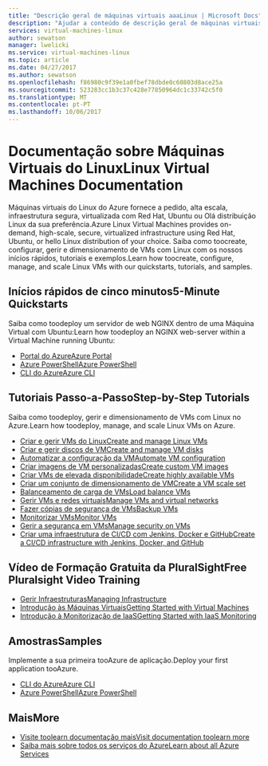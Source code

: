 ```yaml
---
title: "Descrição geral de máquinas virtuais aaaLinux | Microsoft Docs"
description: "Ajudar a conteúdo de descrição geral de máquinas virtuais Linux no portal do Azure"
services: virtual-machines-linux
author: sewatson
manager: lwelicki
ms.service: virtual-machines-linux
ms.topic: article
ms.date: 04/27/2017
ms.author: sewatson
ms.openlocfilehash: f86980c9f39e1a0fbef78dbde0c60803d8ace25a
ms.sourcegitcommit: 523283cc1b3c37c428e77850964dc1c33742c5f0
ms.translationtype: MT
ms.contentlocale: pt-PT
ms.lasthandoff: 10/06/2017
---
```

# <a name="linux-virtual-machines-documentation"></a><span data-ttu-id="5e038-103">Documentação sobre Máquinas Virtuais do Linux</span><span class="sxs-lookup"><span data-stu-id="5e038-103">Linux Virtual Machines Documentation</span></span>

<span data-ttu-id="5e038-104">Máquinas virtuais do Linux do Azure fornece a pedido, alta escala, infraestrutura segura, virtualizada com Red Hat, Ubuntu ou Olá distribuição Linux da sua preferência.</span><span class="sxs-lookup"><span data-stu-id="5e038-104">Azure Linux Virtual Machines provides on-demand, high-scale, secure, virtualized infrastructure using Red Hat, Ubuntu, or hello Linux distribution of your choice.</span></span> <span data-ttu-id="5e038-105">Saiba como toocreate, configurar, gerir e dimensionamento de VMs com Linux com os nossos inícios rápidos, tutoriais e exemplos.</span><span class="sxs-lookup"><span data-stu-id="5e038-105">Learn how toocreate, configure, manage, and scale Linux VMs with our quickstarts, tutorials, and samples.</span></span>

## <a name="5-minute-quickstarts"></a><span data-ttu-id="5e038-106">Inícios rápidos de cinco minutos</span><span class="sxs-lookup"><span data-stu-id="5e038-106">5-Minute Quickstarts</span></span>

<span data-ttu-id="5e038-107">Saiba como toodeploy um servidor de web NGINX dentro de uma Máquina Virtual com Ubuntu:</span><span class="sxs-lookup"><span data-stu-id="5e038-107">Learn how toodeploy an NGINX web-server within a Virtual Machine running Ubuntu:</span></span>

- [<span data-ttu-id="5e038-108">Portal do Azure</span><span class="sxs-lookup"><span data-stu-id="5e038-108">Azure Portal</span></span>](/azure/virtual-machines/virtual-machines-linux-quick-create-portal?toc=%2fazure%2fvirtual-machines%2flinux%2ftoc.json)
- [<span data-ttu-id="5e038-109">Azure PowerShell</span><span class="sxs-lookup"><span data-stu-id="5e038-109">Azure PowerShell</span></span>](/azure/virtual-machines/virtual-machines-linux-quick-create-powershell?toc=%2fazure%2fvirtual-machines%2flinux%2ftoc.json)
- [<span data-ttu-id="5e038-110">CLI do Azure</span><span class="sxs-lookup"><span data-stu-id="5e038-110">Azure CLI</span></span>](/azure/virtual-machines/virtual-machines-linux-quick-create-cli?toc=%2fazure%2fvirtual-machines%2flinux%2ftoc.json)

## <a name="step-by-step-tutorials"></a><span data-ttu-id="5e038-111">Tutoriais Passo-a-Passo</span><span class="sxs-lookup"><span data-stu-id="5e038-111">Step-by-Step Tutorials</span></span>

<span data-ttu-id="5e038-112">Saiba como toodeploy, gerir e dimensionamento de VMs com Linux no Azure.</span><span class="sxs-lookup"><span data-stu-id="5e038-112">Learn how toodeploy, manage, and scale Linux VMs on Azure.</span></span>

- [<span data-ttu-id="5e038-113">Criar e gerir VMs do Linux</span><span class="sxs-lookup"><span data-stu-id="5e038-113">Create and manage Linux VMs</span></span>](/azure/virtual-machines/linux/tutorial-manage-vm)
- [<span data-ttu-id="5e038-114">Criar e gerir discos de VM</span><span class="sxs-lookup"><span data-stu-id="5e038-114">Create and manage VM disks</span></span>](/azure/virtual-machines/linux/tutorial-manage-disks)
- [<span data-ttu-id="5e038-115">Automatizar a configuração da VM</span><span class="sxs-lookup"><span data-stu-id="5e038-115">Automate VM configuration</span></span>](/azure/virtual-machines/linux/tutorial-automate-vm-deployment)
- [<span data-ttu-id="5e038-116">Criar imagens de VM personalizadas</span><span class="sxs-lookup"><span data-stu-id="5e038-116">Create custom VM images</span></span>](/azure/virtual-machines/linux/tutorial-custom-images)
- [<span data-ttu-id="5e038-117">Criar VMs de elevada disponibilidade</span><span class="sxs-lookup"><span data-stu-id="5e038-117">Create highly available VMs</span></span>](/azure/virtual-machines/linux/tutorial-availability-sets)
- [<span data-ttu-id="5e038-118">Criar um conjunto de dimensionamento de VM</span><span class="sxs-lookup"><span data-stu-id="5e038-118">Create a VM scale set</span></span>](/azure/virtual-machines/linux/tutorial-create-vmss)
- [<span data-ttu-id="5e038-119">Balanceamento de carga de VMs</span><span class="sxs-lookup"><span data-stu-id="5e038-119">Load balance VMs</span></span>](/azure/virtual-machines/linux/tutorial-load-balancer)
- [<span data-ttu-id="5e038-120">Gerir VMs e redes virtuais</span><span class="sxs-lookup"><span data-stu-id="5e038-120">Manage VMs and virtual networks</span></span>](/azure/virtual-machines/linux/tutorial-virtual-network)
- [<span data-ttu-id="5e038-121">Fazer cópias de segurança de VMs</span><span class="sxs-lookup"><span data-stu-id="5e038-121">Backup VMs</span></span>](/azure/virtual-machines/linux/tutorial-backup-vms)
- [<span data-ttu-id="5e038-122">Monitorizar VMs</span><span class="sxs-lookup"><span data-stu-id="5e038-122">Monitor VMs</span></span>](/azure/virtual-machines/linux/tutorial-monitoring)
- [<span data-ttu-id="5e038-123">Gerir a segurança em VMs</span><span class="sxs-lookup"><span data-stu-id="5e038-123">Manage security on VMs</span></span>](/azure/virtual-machines/linux/tutorial-azure-security)
- [<span data-ttu-id="5e038-124">Criar uma infraestrutura de CI/CD com Jenkins, Docker e GitHub</span><span class="sxs-lookup"><span data-stu-id="5e038-124">Create a CI/CD infrastructure with Jenkins, Docker, and GitHub</span></span>](/azure/virtual-machines/linux/tutorial-jenkins-github-docker-cicd)

## <a name="free-pluralsight-video-training"></a><span data-ttu-id="5e038-125">Vídeo de Formação Gratuita da PluralSight</span><span class="sxs-lookup"><span data-stu-id="5e038-125">Free Pluralsight Video Training</span></span>

- [<span data-ttu-id="5e038-126">Gerir Infraestruturas</span><span class="sxs-lookup"><span data-stu-id="5e038-126">Managing Infrastructure</span></span>](https://www.pluralsight.com/courses/managing-infrastructure-microsoft-azure-getting-started?twoid=d6abac77-7dcc-4d33-9e03-f85e78989f02)
- [<span data-ttu-id="5e038-127">Introdução às Máquinas Virtuais</span><span class="sxs-lookup"><span data-stu-id="5e038-127">Getting Started with Virtual Machines</span></span>](https://www.pluralsight.com/courses/azure-vms-getting-started?twoid=d6abac77-7dcc-4d33-9e03-f85e78989f02)
- [<span data-ttu-id="5e038-128">Introdução à Monitorização de IaaS</span><span class="sxs-lookup"><span data-stu-id="5e038-128">Getting Started with IaaS Monitoring</span></span>](https://www.pluralsight.com/courses/azure-iaas-monitoring-management-getting-started?twoid=d6abac77-7dcc-4d33-9e03-f85e78989f02")

## <a name="samples"></a><span data-ttu-id="5e038-129">Amostras</span><span class="sxs-lookup"><span data-stu-id="5e038-129">Samples</span></span> 

<span data-ttu-id="5e038-130">Implemente a sua primeira tooAzure de aplicação.</span><span class="sxs-lookup"><span data-stu-id="5e038-130">Deploy your first application tooAzure.</span></span>

- [<span data-ttu-id="5e038-131">CLI do Azure</span><span class="sxs-lookup"><span data-stu-id="5e038-131">Azure CLI</span></span>](/azure/virtual-machines/virtual-machines-linux-cli-samples)
- [<span data-ttu-id="5e038-132">Azure PowerShell</span><span class="sxs-lookup"><span data-stu-id="5e038-132">Azure PowerShell</span></span>](/azure/virtual-machines/virtual-machines-linux-powershell-samples)

## <a name="more"></a><span data-ttu-id="5e038-133">Mais</span><span class="sxs-lookup"><span data-stu-id="5e038-133">More</span></span>

- [<span data-ttu-id="5e038-134">Visite toolearn documentação mais</span><span class="sxs-lookup"><span data-stu-id="5e038-134">Visit documentation toolearn more</span></span>](/azure/virtual-machines/linux/index)
- [<span data-ttu-id="5e038-135">Saiba mais sobre todos os serviços do Azure</span><span class="sxs-lookup"><span data-stu-id="5e038-135">Learn about all Azure Services</span></span>](https://aka.ms/j3wr7y)